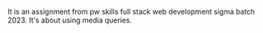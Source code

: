 It is an assignment from pw skills full stack web development sigma batch 2023. 
It's about using media queries.
